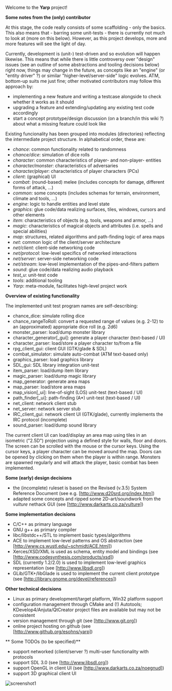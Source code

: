 Welcome to the **Yarp** project!

**Some notes from the (only) contributor**

At this stage, the code really consists of some scaffolding - only the basics.
 This also means that - barring some unit-tests - there is currently not much
 to look at (more on this below). However, as this project develops, more and
 more features will see the light of day.

Currently, development is (unit-) test-driven and so evolution will happen
 likewise. This means that while there is little controversy over "design"
 issues (see an outline of some abstractions and tooling decisions below) right
 now, things may change in the future, as concepts like an "engine" (or "entity
 driver" ?) or similar "higher-level/server-side" logic evolves. ATM, bottom-up
 suits me just fine; other motivated contributors may follow this approach by:

* implementing a new feature and writing a testcase alongside to check whether
 it works as it should
* upgrading a feature and extending/updating any existing test code accordingly
* start a concept prototype/design discussion (on a branch/in this wiki ?)
 about what a missing feature could look like

Existing funcionality has been grouped into modules (directories) reflecting
 the intermediate project structure. In alphabetical order, these are:

* *chance*: common functionality related to randomness
* *chance/dice*: simulation of dice rolls
* *character*: common characteristics of player- and non-player- entities
* *character/monster*: characteristics of adversaries
* *character/player*: characteristics of player characters (PCs)
* *client*: (graphical) UI
* *combat*: (round-based) melee (includes concepts for damage, different forms
 of attack, ...)
* *common*: some concepts (includes schemas for terrain, environment, climate
 and tools, ...)
* *engine*: logic to handle entities and level state
* *graphics*: glue code/data realizing surfaces, tiles, windows, cursors and
 other elements
* *item*: characteristics of objects (e.g. tools, weapons and armor, ...)
* *magic*: characteristics of magical objects and attributes (i.e. spells and
 special abilities)
* *map*: structures, related algorithms and path-finding logic of area maps
* *net*: common logic of the client/server architecture
* *net/client*: client-side networking code
* *net/protocol*: low-level specifics of networked interactions
* *net/server*: server-side networking code
* *net/stream*: low-level implementation of the pipes-and-filters pattern
* *sound*: glue code/data realizing audio playback
* *test_u*: unit-test code
* *tools*: additional tooling
* *Yarp*: meta-module, facilitates high-level project work

**Overview of existing functionality**

The implemented unit test program names are self-describing:

* chance_dice: simulate rolling dice
* chance_rangeToRoll: convert a requested range of values (e.g. 2-12) to an
 (approximated) appropriate dice roll (e.g. 2d6)
* monster_parser: load/dump monster library
* character_generator[_gui]: generate a player character (text-based / UI)
* character_parser: load/store a player character to/from a file
* rpg_client_gui: client GUI (GTK/glade & SDL)
* combat_simulator: simulate auto-combat (ATM text-based only)
* graphics_parser: load graphics library
* SDL_gui: SDL library integration unit-test
* item_parser: load/dump item library
* magic_parser: load/dump magic library
* map_generator: generate area maps
* map_parser: load/store area maps
* map_vision[_ui]: line-of-sight (LOS) unit-test (text-based / UI)
* path_finder[_ui]: path-finding (A*) unit-test (text-based / UI)
* net_client: network client stub
* net_server: network server stub
* IRC_client_gui: network client UI (GTK/glade), currently implements the IRC
 protocol (incomplete)
* sound_parser: load/dump sound library

The current client UI can load/display an area map using tiles in an isometric
 ("2.5D") projection using a defined style for walls, floor and doors. The
 screen can be scrolled with the mouse or the cursor keys. Using the cursor
 keys, a player character can be moved around the map. Doors can be opened by
 clicking on them when the player is within range. Monsters are spawned
 regularly and will attack the player, basic combat has been implemented.

**Some (early) design decisions**

* the (incomplete) ruleset is based on the Revised (v.3.5) System Reference
 Document (see e.g. [http://www.d20srd.org/index.htm])
* adapted some concepts and ripped some 2D-art/soundwork from the *vulture*
 nethack GUI (see [http://www.darkarts.co.za/vulture])

**Some implementation decisions**

* C/C++ as primary language
* GNU g++ as primary compiler
* libc/libstdc++/STL to implement basic types/algorithms
* ACE to implement low-level patterns and OS abstraction (see
 [http://www.cs.wustl.edu/~schmidt/ACE.html])
* Xerces/XSD/XML is used as schema, entity model and bindings (see
 [http://www.codesynthesis.com/products/xsd])
* SDL (currently 1.2/2.0) is used to implement low-level graphics representation
 (see [http://www.libsdl.org])
* GLib/GTK+/libGlade is used to implement the current client prototype (see
 [http://library.gnome.org/devel/references])

**Other technical decisions**

* Linux as primary development/target platform, Win32 platform support
* configuration management through CMake and (!) Autotools;
 KDevelop4/Anjuta/QtCreator project files are available but may not be
 consistent
* version management through git (see [http://www.git.org])
* online project hosting on github (see [http://www.github.org/esohns/yarp])

** Some TODOs (to be specified)**
* support networked (client/server ?) multi-user functionality with protocols
* support SDL 3.0 (see [http://www.libsdl.org])
* support OpenGL in client UI (see [http://www.darkarts.co.za/noegnud])
* support 3D graphical client UI

![screenshot1](https://github.com/esohns/yarp/assets/510572/460a1752-ed16-4b06-a0b5-0286f45685fa)
